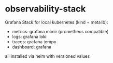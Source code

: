 # observability-stack

Grafana Stack for local kubernetes (kind + metallb):
- metrics: grafana mimir (prometheus compatible)
- logs: grafana loki
- traces:  grafana tempo
- dashboard: grafana

all installed via helm with versioned values
